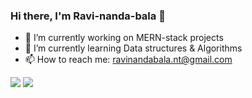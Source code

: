### Hi there, I'm Ravi-nanda-bala 👋

- 🔭 I’m currently working on MERN-stack projects
- 🌱 I’m currently learning Data structures & Algorithms
- 📫 How to reach me: ravinandabala.nt@gmail.com
<img src="https://github-readme-stats.vercel.app/api?username=Ravi-nanda-bala&show_icons=true&theme=radical">
<img src="https://github-readme-stats.vercel.app/api/top-langs/?username=Ravi-nanda-bala&layout=compact">
